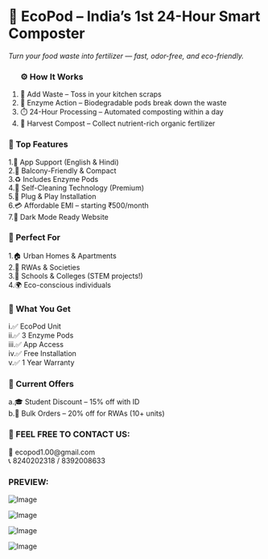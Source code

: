 # 🌿 EcoPod – India’s 1st 24-Hour Smart Composter
<i>Turn your food waste into fertilizer — fast, odor-free, and eco-friendly.</i>
<ol>
<h3>⚙️ How It Works<br></h3>
<li>🥕 Add Waste – Toss in your kitchen scraps</li>
<li>🧪 Enzyme Action – Biodegradable pods break down the waste</li>
<li>⏱️ 24-Hour Processing – Automated composting within a day</li>
<li>🌱 Harvest Compost – Collect nutrient-rich organic fertilizer</li>
</ol>

<h3>🚀 Top Features</h3>
1.📱 App Support (English & Hindi)<br>
2.🏡 Balcony-Friendly & Compact<br>
3.♻️ Includes Enzyme Pods<br>
4.🧼 Self-Cleaning Technology (Premium)<br>
5.🔌 Plug & Play Installation<br>
6.💳 Affordable EMI – starting ₹500/month<br>
7.🌙 Dark Mode Ready Website<br>

<h3>🎯 Perfect For</h3>
1.🏠 Urban Homes & Apartments<br>
2.🏢 RWAs & Societies<br>
3.🏫 Schools & Colleges (STEM projects!)<br>
4.🌍 Eco-conscious individuals

<h3>🎁 What You Get</h3>
i.✅ EcoPod Unit<br>
ii.✅ 3 Enzyme Pods<br>
iii.✅ App Access<br>
iv.✅ Free Installation<br>
v.✅ 1 Year Warranty

<h3>🎉 Current Offers</h3>
a.🎓 Student Discount – 15% off with ID<br>
b.🏢 Bulk Orders – 20% off for RWAs (10+ units)


<h3>💬 FEEL FREE TO CONTACT US:</h3>
📧 ecopod1.00@gmail.com <br>
📞 8240202318 / 8392008633 


<h3> PREVIEW: </h3>



![Image](https://github.com/user-attachments/assets/9c64b38b-e035-4a34-94fb-d167dad4df7e)




![Image](https://github.com/user-attachments/assets/40ebea37-6fd7-4524-a36a-ca63e96e17d9)



![Image](https://github.com/user-attachments/assets/4b16b3e4-219d-4def-8ca5-539cacf45461)



![Image](https://github.com/user-attachments/assets/4d07cffe-468e-4a8f-b31a-b687957f9bef)
